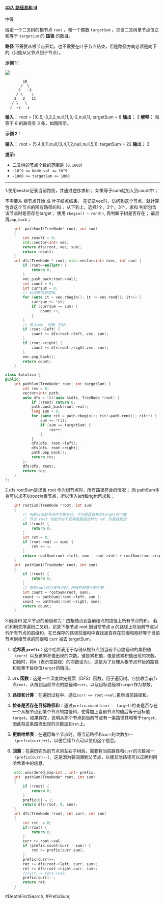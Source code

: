 #### [437. 路径总和 III](https://leetcode.cn/problems/path-sum-iii/)

中等

给定一个二叉树的根节点 `root` ，和一个整数 `targetSum` ，求该二叉树里节点值之和等于 `targetSum` 的 **路径** 的数目。

**路径** 不需要从根节点开始，也不需要在叶子节点结束，但是路径方向必须是向下的（只能从父节点到子节点）。

**示例 1：**

![](https://assets.leetcode.com/uploads/2021/04/09/pathsum3-1-tree.jpg)
```
        10
       /  \
      5   -3
     / \    \
    3   2   11
   / \   \
  3  -2   1
```

**输入：** root = [10,5,-3,3,2,null,11,3,-2,null,1], targetSum = 8
**输出：** 3
**解释：** 和等于 8 的路径有 3 条，如图所示。

**示例 2：**

**输入：** root = [5,4,8,11,null,13,4,7,2,null,null,5,1], targetSum = 22
**输出：** 3

**提示:**

- 二叉树的节点个数的范围是 `[0,1000]`
- `-10^9 <= Node.val <= 10^9` 
- `-1000 <= targetSum <= 1000`
---- ----
1.使用vector记录当前路径，并通过逆序求和；
如果等于sum就加入到count中；

不需要从 根节点开始 或 叶子结点结束，
在记录vec时，访问到这个节点，就计算包含这个节点的所有路径的和；
从下到上，选择1个，2个，3个，求和 判断包含该节点时是否存在target；
使用 `rbegin() ~ rend()`,
再判断子树是否存在；
最后再`pop_back`；
```cpp
    int  pathSum1(TreeNode* root, int sum)
    {
        int result = 0;
        std::vector<int> vec;
        return dfs(root, vec, sum);
        return result;
    }
    int dfs(TreeNode * root, std::vector<int> &vec, int sum) {
        if (root==nullptr) {
            return 0;
        }
        vec.push_back(root->val);
        int count = 0;
        int currsum = 0;
        // 从当前向前求和,
        for (auto it = vec.rbegin(); it != vec.rend(); it++) {
            currsum += *it;
            if (currsum == sum) {
                count ++;
            }
        }
        // 传入vec, 判断 子树;
        if (root->left) {
            count += dfs(root->left, vec, sum);
        }
        if (root->right) {
            count += dfs(root->right,vec, sum);
        }
        vec.pop_back();
        return count;
    }
```

```cpp
class Solution {
public:
    int pathSum(TreeNode* root, int targetSum) {
        int res = 0;
        vector<int> path;
        auto dfs = [&](auto &&dfs, TreeNode *root) {
            if (!root) return 0;
            path.push_back(root->val);
            long sum = 0;
            for (auto rit = path.rbegin(); rit!=path.rend(); rit++) {
                sum += *rit;
                if (sum == targetSum) {
                    res++;
                }
            }
            dfs(dfs, root->left);
            dfs(dfs, root->right);
            path.pop_back();
            return res;
        };
        dfs(dfs, root);
        return res;
    }
};
```

2.dfs rootSum是求当 root 作为根节点时，所有路径符合的情况；
而 pathSum本身可以求不以root为根节点，所以传入left和right再求和；
```cpp
    int rootSum(TreeNode *root, int sum)
    {
        // 判断以当前节点作为根节点，下方是否有和为target的个数
        // 节点 root 为起点向下且满足路径总和为 val 的路径数目
        if (!root) {
            return 0;
        }
        int ret = 0;
        if (root->val == sum) {
            ret += 1;
        }
        return rootSum(root->left, sum - root->val) + rootSum(root->right, sum - root->val) + ret;
    }
    int  pathSum1(TreeNode* root, int sum)
    {
        if (!root) {
            return 0;
        }
        // 得到root作为根节点时，所有的和符合的个数
        int count = rootSum(root, sum);
        count += pathSum1(root->left, sum );
        count += pathSum1(root->right, sum);
        return count;
    }
```

3.前缀和
定义节点的前缀和为：由根结点到当前结点的路径上所有节点的和。
我们利用先序遍历二叉树，记录下根节点 root 到当前节点 p 的路径上除当前节点以外所有节点的前缀和，在已保存的路径前缀和中查找是否存在前缀和刚好等于当前节点到根节点的前缀和 curr 减去 targetSum。

1. **哈希表 `prefix`**：这个哈希表用于存储从根节点到当前节点路径和的累积值（`curr`）以及该累积值出现的次数。键是累积值，值是该累积值出现的次数。初始时，将`0`（表示空路径）的次数设为`1`，这是为了处理从根节点开始的路径和就等于目标值`target`的情况。

2. **`dfs` 函数**：这是一个深度优先搜索（DFS）函数，用于遍历树。它接收当前节点`root`、从根到当前节点的路径和`curr`，以及目标路径和`target`作为参数。

3. **路径和计算**：在遍历过程中，通过`curr += root->val;`更新当前路径和。

4. **检查是否存在目标路径和**：通过`prefix.count(curr - target)`检查是否存在一个从根节点到某个节点的路径和，使得加上当前节点的值后等于目标值`target`。如果存在，说明从那个节点到当前节点有一条路径其和等于`target`，因此将这条路径出现的次数加到`ret`上。

5. **更新哈希表**：在遍历每个节点时，将当前路径和`curr`的次数加一（`prefix[curr]++`），以便后续节点可以使用这个信息。

6. **回溯**：在遍历完当前节点的左右子树后，需要将当前路径和`curr`的次数减一（`prefix[curr]--`），这是因为要回溯到父节点，以便其他路径可以正确利用哈希表中的信息。
```cpp
    std::unordered_map<int , int> prefix;
    int  pathSum(TreeNode* root, int sum)
    {
        if (!root) {
            return 0;
        }
        prefix[0] = 1;
        return dfs(root, 0, sum);
    }
    int dfs(TreeNode *root, int curr, int sum)
    {
        int ret  = 0;
        if(!root) {
            return 0;
        }
        curr += root->val;
        if (prefix.count(curr - sum)) {
            ret += prefix[curr-sum];
        }
        prefix[curr]++;
        ret += dfs(root->left, curr, sum);
        ret += dfs(root->right,curr, sum);
        //curr -= root->val;
        prefix[curr]--;
        return ret;
    }
```
#DepthFirstSearch; #PrefixSum;
